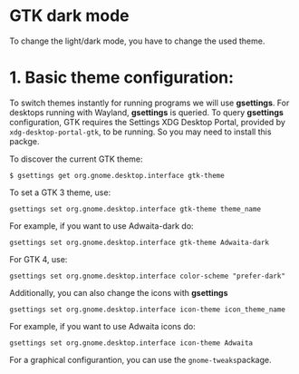 # GTK dark mode

To change the light/dark mode, you have to change the used theme. 

# 1. Basic theme configuration:

To switch themes instantly for running programs we will use **gsettings**. For desktops running with Wayland, **gsettings** is queried. To query **gsettings** configuration, GTK requires the Settings XDG Desktop Portal, provided by `xdg-desktop-portal-gtk`, to be running. So you may need to install this packge. 

To discover the current GTK theme:

```
$ gsettings get org.gnome.desktop.interface gtk-theme
```

To set a GTK 3 theme, use:

```
gsettings set org.gnome.desktop.interface gtk-theme theme_name
```

For example, if you want to use Adwaita-dark do:

```
gsettings set org.gnome.desktop.interface gtk-theme Adwaita-dark
```

For GTK 4, use: 

```
gsettings set org.gnome.desktop.interface color-scheme "prefer-dark"
```

Additionally, you can also change the icons with **gsettings**

```
gsettings set org.gnome.desktop.interface icon-theme icon_theme_name
```

For example, if you want to use Adwaita icons do:

```
gsettings set org.gnome.desktop.interface icon-theme Adwaita
```

For a graphical configurantion, you can use the `gnome-tweaks`package.
